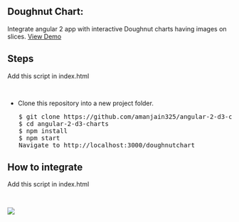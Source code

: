 <h2>Doughnut Chart:</h2>
Integrate angular 2 app with interactive Doughnut charts having images on slices.
<a target="_blank" href="https://embed.plnkr.co/yb7541/">View Demo</a>

<h2>Steps</h2>
<p>Add this script in index.html</p>
<pre>
<script src="https://cdnjs.cloudflare.com/ajax/libs/d3/3.5.6/d3.min.js" charset="utf-8"></script>
</pre>

<ul>
  <li>Clone this repository into a new project folder.</li>
  </ul>
<pre>   $ git clone https://github.com/amanjain325/angular-2-d3-charts.git
   $ cd angular-2-d3-charts
   $ npm install
   $ npm start
   Navigate to http://localhost:3000/doughnutchart</pre>

<h2>How to integrate</h2>
<p>Add this script in index.html</p>
<pre>
<script src="https://cdnjs.cloudflare.com/ajax/libs/d3/3.5.6/d3.min.js" charset="utf-8"></script>
</pre>

<img src="https://raw.githubusercontent.com/amanjain325/angular-2-d3-charts/master/src/assets/img/donut-chart-example.png">